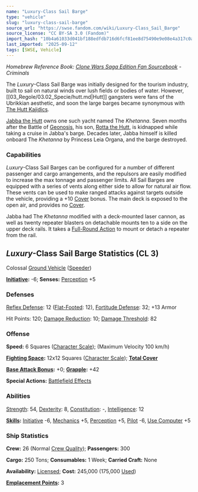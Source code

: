 ```yaml
---
name: "Luxury-Class Sail Barge"
type: "vehicle"
slug: "luxury-class-sail-barge"
source_url: "https://swse.fandom.com/wiki/Luxury-Class_Sail_Barge"
source_license: "CC BY-SA 3.0 (Fandom)"
import_hash: "10b4a61033d041bf188edfdb716d6fcf81ee8d75490e9e08e4a317c0a3a77270"
last_imported: "2025-09-12"
tags: [SWSE, Vehicle]
---
```

*Homebrew Reference Book: [Clone Wars Saga Edition Fan Sourcebook](https://swse.fandom.com/wiki/Clone_Wars_Saga_Edition_Fan_Sourcebook) - Criminals*

The *Luxury*-Class Sail Barge was initially designed for the tourism industry, built to sail on natural winds over lush fields or bodies of water. However, [[03_Regole/03.02_Specie/hutt.md|Hutt]] gangsters were fans of the Ubrikkian aesthetic, and soon the large barges became synonymous with [The Hutt Kajidics](https://swse.fandom.com/wiki/The_Hutt_Kajidics).

[Jabba the Hutt](https://swse.fandom.com/wiki/Jabba_the_Hutt) owns one such yacht named The *Khetanna*. Seven months after the Battle of [Geonosis](https://swse.fandom.com/wiki/Geonosis), his son, [Rotta the Hutt](https://swse.fandom.com/wiki/Rotta_the_Hutt), is kidnapped while taking a cruise in Jabba's barge. Decades later, Jabba himself is killed onboard The *Khetanna* by Princess Leia Organa, and the barge destroyed.
### Capabilities
*Luxury*-Class Sail Barges can be configured for a number of different passenger and cargo arrangements, and the repulsors are easily modified to increase the max tonnage and passenger limits. All Sail Barges are equipped with a series of vents along either side to allow for natural air flow. These vents can be used to make ranged attacks against targets outside the vehicle, providing a +10 [Cover](https://swse.fandom.com/wiki/Cover) bonus. The main deck is exposed to the open air, and provides no [Cover](https://swse.fandom.com/wiki/Cover).

Jabba had The *Khetanna* modified with a deck-mounted laser cannon, as well as twenty repeater blasters on detachable mounts ten to a side on the upper deck rails. It takes a [Full-Round Action](https://swse.fandom.com/wiki/Full-Round_Action) to mount or detach a repeater from the rail.
## *Luxury*-Class Sail Barge Statistics (CL 3)
Colossal [Ground Vehicle](https://swse.fandom.com/wiki/Ground_Vehicle) ([Speeder](https://swse.fandom.com/wiki/Speeder))

**[Initiative](https://swse.fandom.com/wiki/Initiative):** -6; **Senses:** [Perception](https://swse.fandom.com/wiki/Perception) +5
### Defenses
[Reflex Defense](https://swse.fandom.com/wiki/Reflex_Defense_(Vehicles)): 12 ([Flat-Footed](https://swse.fandom.com/wiki/Flat-Footed): 12), [Fortitude Defense](https://swse.fandom.com/wiki/Fortitude_Defense_(Vehicles)): 32; +13 Armor

Hit Points: 120; [Damage Reduction](https://swse.fandom.com/wiki/Damage_Reduction): 10; [Damage Threshold](https://swse.fandom.com/wiki/Damage_Threshold_(Vehicles)): 82
### Offense
**Speed:** 6 Squares ([Character Scale](https://swse.fandom.com/wiki/Character_Scale)); (Maximum Velocity 100 km/h)

**[Fighting Space](https://swse.fandom.com/wiki/Fighting_Space):** 12x12 Squares ([Character Scale](https://swse.fandom.com/wiki/Character_Scale)); **[Total Cover](https://swse.fandom.com/wiki/Total_Cover)**

**[Base Attack Bonus](https://swse.fandom.com/wiki/Base_Attack_Bonus):** +0; **[Grapple](https://swse.fandom.com/wiki/Grapple):** +42

**Special Actions:** [Battlefield Effects](https://swse.fandom.com/wiki/Battlefield_Effects)
### Abilities
[Strength](https://swse.fandom.com/wiki/Strength): 54, [Dexterity](https://swse.fandom.com/wiki/Dexterity): 8, [Constitution](https://swse.fandom.com/wiki/Constitution): -, [Intelligence](https://swse.fandom.com/wiki/Intelligence): 12

**[Skills](https://swse.fandom.com/wiki/Skills):** [Initiative](https://swse.fandom.com/wiki/Initiative) -6, [Mechanics](https://swse.fandom.com/wiki/Mechanics) +5, [Perception](https://swse.fandom.com/wiki/Perception) +5, [Pilot](https://swse.fandom.com/wiki/Pilot) -6, [Use Computer](https://swse.fandom.com/wiki/Use_Computer) +5
### Ship Statistics
**Crew:** 26 (Normal [Crew Quality](https://swse.fandom.com/wiki/Crew_Quality)); **Passengers:** 300

**Cargo:** 250 Tons; **Consumables:** 1 Week; **Carried Craft:** None

**Availability:** [Licensed](https://swse.fandom.com/wiki/Licensed); **Cost:** 245,000 (175,000 [Used](https://swse.fandom.com/wiki/Used))

**[Emplacement Points](https://swse.fandom.com/wiki/Emplacement_Points):** 3